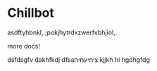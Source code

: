 # Chillbot
asdftyhbnkl,.;pokjhytrdxzwerfvbhjiol,.



more docs!


dsfdsgfv
dakhfkdj
dfsaציחיעחיח
kjjkh
hi
hgdhgfdg
